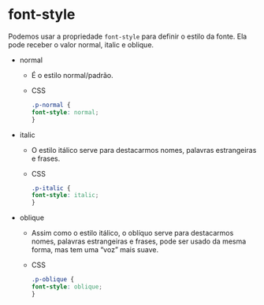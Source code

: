 # font-style

Podemos usar a propriedade `font-style` para definir o estilo da fonte. Ela pode receber o valor normal, italic e oblique.

* normal
  * É o estilo normal/padrão.
  * CSS

    ```css
    .p-normal {
    font-style: normal;
    }
    ```

* italic
  * O estilo itálico serve para destacarmos nomes, palavras estrangeiras e frases.
  * CSS

    ```css
    .p-italic {
    font-style: italic;
    }
    ```

* oblique
  * Assim como o estilo itálico, o oblíquo serve para destacarmos nomes, palavras estrangeiras e frases, pode ser usado da mesma forma, mas tem uma “voz” mais suave.
  * CSS

    ```css
    .p-oblique {
    font-style: oblique;
    }
    ```
